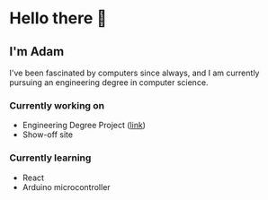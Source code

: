 # Hello there 👋
## I'm Adam
I've been fascinated by computers since always, and I am currently pursuing an engineering degree in computer science.

### Currently working on
- Engineering Degree Project ([link](https://github.com/Makolin0/ChessJavaFX))
- Show-off site

### Currently learning
- React
- Arduino microcontroller




<!--
**Makolin0/Makolin0** is a ✨ _special_ ✨ repository because its `README.md` (this file) appears on your GitHub profile.

Here are some ideas to get you started:

- 🔭 I’m currently working on ...
- 🌱 I’m currently learning ...
- 👯 I’m looking to collaborate on ...
- 🤔 I’m looking for help with ...
- 💬 Ask me about ...
- 📫 How to reach me: ...
- 😄 Pronouns: ...
- ⚡ Fun fact: ...
-->
